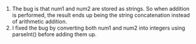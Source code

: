 1. The bug is that num1 and num2 are stored as strings. So when addition is performed, the result ends up being the string concatenation instead of arithmetic addition.
2. I fixed the bug by converting both num1 and num2 into integers using parseInt() before adding them up. 